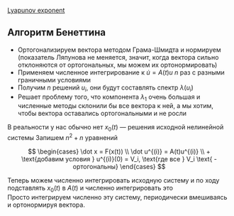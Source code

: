 [Lyapunov exponent](Lyapunov%20exponent.md)

## Алгоритм Бенеттина
- Ортогонализируем вектора методом Грама-Шмидта и нормируем (показатель Ляпунова не меняется, значит, когда вектора сильно отклоняются от ортогональных, мы можем их ортонормировать)
- Применяем численное интегрирование к $\dot u = A(t)u$ $n$ раз с разными граничными условиями
- Получим $n$ решений $u_i$, они будут составлять спектр $\lambda(u_i)$
- Решает проблему того, что компонента $\lambda_1$ очень большая и численные методы склонили бы все вектора к ней, а мы хотим, чтобы вектора оставались ортогональными и не росли

В реальности у нас обычно нет $x_0(t)$ — решения исходной нелинейной системы
Запишем $n^2+n$ уравнений

$$
    \begin{cases}
        \dot x = F(x(t)) \\
        \dot u^{(i)} = A(t)u^{(i)} \\
        + \text{добавим условия } u^{(i)}(0) = V_i, \text{где все } V_i \text{ - ортогональны}
    \end{cases}
$$

Теперь можем численно интегрировать исходную систему и по ходу подставлять $x_0(t)$ в $A(t)$ и численно интегрировать это  
Просто интегрируем численно эту систему, периодически вмешиваясь и ортонормируя вектора. 
